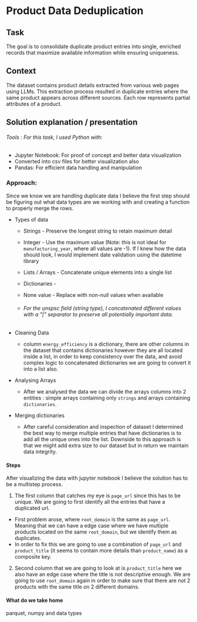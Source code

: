 # Product Data Deduplication
## Task

The goal is to consolidate duplicate product entries into single, enriched records that maximize available information 
while ensuring uniqueness.

## Context

The dataset contains product details extracted from various web pages using LLMs. 
This extraction process resulted in duplicate entries where the same product appears across different sources.
Each row represents partial attributes of a product.

## Solution explanation / presentation

###### Tools : For this task, I used Python with:
* Jupyter Notebook: For proof of concept and better data visualization
* Converted into csv files for better visualization also
* Pandas: For efficient data handling and manipulation

### Approach: 


Since we know we are handling duplicate data I believe the first step should be figuring out what data types are we 
working with and creating a function to properly merge the rows.
  * Types of data
    * Strings - Preserve the longest string to retain maximum detail
    * Integer - Use the maximum value (Note: this is not ideal for `manufacturing_year`, where all values are -1). 
    If I knew how the data should look, I would implement date validation using the datetime library
    * Lists / Arrays - Concatenate unique elements into a single list 
    * Dictionaries - 
    * None value - Replace with non-null values when available

    * ###### For the unspsc field (string type), I concatenated different values with a "|" separator to preserve all potentially important data.

  * Cleaning Data
    * column `energy_efficiency` is a dictionary, there are other columns in the dataset that contains dictionaries however 
    they are all located inside a list, in order to keep consistency over the data, and avoid complex logic to concatenated 
    dictionaries we are going to convert it into a list also.
  * Analysing Arrays
    * After we analysed the data we can divide the arrays columns into 2 entities : simple arrays containing only `strings` 
    and arrays containing `dictionaries`.
  
  * Merging dictionaries
    * After careful consideration and inspection of dataset I determined the best way to merge multiple entries that have
    dictionaries is to add all the unique ones into the list. Downside to this approach is that we might add extra size to
    our dataset but in return we maintain data integrity. 

#### Steps
After visualizing the data with jupyter notebook I believe the solution has to be a multistep process.

1. The first column that catches my eye is `page_url` since this has to be unique. 
We are going to first identify all the entries that have a duplicated url.

  * First problem arose, where `root_domain` is the same as `page_url`. Meaning that we can have a edge case where we
have   multiple products located on the same `root_domain`, but we identify them as duplicates.
  * In order to fix this we are going to use a combination of `page_url` and `product_title` 
(it seems to contain more details than `product_name`) as a composite key.
  
2. Second column that we are going to look at is `product_title` here we also have an edge case where the title is not 
descriptive enough. We are going to use `root_domain` again in order to make sure that there are not 2 products with the
same title on 2 different domains.

#### What do we take home 

parquet, numpy and data types
